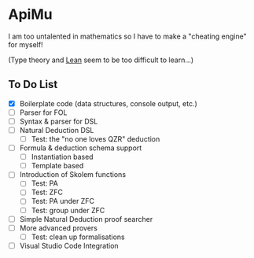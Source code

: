 # ApiMu

I am too untalented in mathematics so I have to make a "cheating engine" for myself!

(Type theory and [Lean](https://leanprover.github.io/) seem to be too difficult to learn...)



## To Do List

- [x] Boilerplate code (data structures, console output, etc.)
- [ ] Parser for FOL
- [ ] Syntax & parser for DSL
- [ ] Natural Deduction DSL
  - [ ] Test: the "no one loves QZR" deduction
- [ ] Formula & deduction schema support
  - [ ] Instantiation based
  - [ ] Template based
- [ ] Introduction of Skolem functions
  - [ ] Test: PA
  - [ ] Test: ZFC
  - [ ] Test: PA under ZFC
  - [ ] Test: group under ZFC
- [ ] Simple Natural Deduction proof searcher
- [ ] More advanced provers
  - [ ] Test: clean up formalisations
- [ ] Visual Studio Code Integration